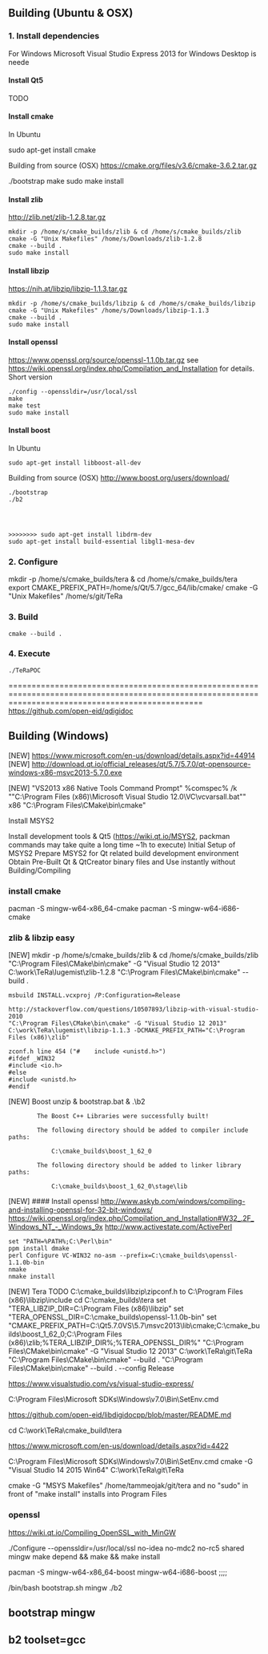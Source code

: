 ## Building (Ubuntu & OSX)

### 1. Install dependencies

For Windows Microsoft Visual Studio Express 2013 for Windows Desktop is neede

#### Install Qt5

TODO

#### Install cmake

In Ubuntu

   sudo apt-get install cmake

Building from source (OSX) https://cmake.org/files/v3.6/cmake-3.6.2.tar.gz

  ./bootstrap
  make
  sudo make install

#### Install zlib

http://zlib.net/zlib-1.2.8.tar.gz

    mkdir -p /home/s/cmake_builds/zlib & cd /home/s/cmake_builds/zlib
    cmake -G "Unix Makefiles" /home/s/Downloads/zlib-1.2.8
    cmake --build .
    sudo make install

#### Install libzip

https://nih.at/libzip/libzip-1.1.3.tar.gz

    mkdir -p /home/s/cmake_builds/libzip & cd /home/s/cmake_builds/libzip
    cmake -G "Unix Makefiles" /home/s/Downloads/libzip-1.1.3
    cmake --build .
    sudo make install

#### Install openssl
https://www.openssl.org/source/openssl-1.1.0b.tar.gz
see https://wiki.openssl.org/index.php/Compilation_and_Installation for details. Short version

    ./config --openssldir=/usr/local/ssl
    make
    make test
    sudo make install

#### Install boost

In Ubuntu

    sudo apt-get install libboost-all-dev

Building from source (OSX) http://www.boost.org/users/download/

    ./bootstrap
    ./b2

    
    
    
    >>>>>>>> sudo apt-get install libdrm-dev
    sudo apt-get install build-essential libgl1-mesa-dev
    
    
    
### 2. Configure

mkdir -p /home/s/cmake_builds/tera & cd /home/s/cmake_builds/tera
export CMAKE_PREFIX_PATH=/home/s/Qt/5.7/gcc_64/lib/cmake/
cmake -G "Unix Makefiles" /home/s/git/TeRa

### 3. Build

    cmake --build .

### 4. Execute

    ./TeRaPOC


======================================================================================================================================================
https://github.com/open-eid/qdigidoc



## Building (Windows)


[NEW] https://www.microsoft.com/en-us/download/details.aspx?id=44914
[NEW] http://download.qt.io/official_releases/qt/5.7/5.7.0/qt-opensource-windows-x86-msvc2013-5.7.0.exe


[NEW] "VS2013 x86 Native Tools Command Prompt"
      %comspec% /k ""C:\Program Files (x86)\Microsoft Visual Studio 12.0\VC\vcvarsall.bat"" x86
      "C:\Program Files\CMake\bin\cmake"


Install MSYS2

Install development tools & Qt5 (https://wiki.qt.io/MSYS2, packman commands may take quite a long time ~1h to execute)
   Initial Setup of MSYS2
   Prepare MSYS2 for Qt related build development environment
   Obtain Pre-Built Qt & QtCreator binary files and Use instantly without Building/Compiling


### install cmake
pacman -S mingw-w64-x86_64-cmake
pacman -S mingw-w64-i686-cmake

### zlib & libzip easy


[NEW]
    mkdir -p /home/s/cmake_builds/zlib & cd /home/s/cmake_builds/zlib
    "C:\Program Files\CMake\bin\cmake" -G "Visual Studio 12 2013" C:\work\TeRa\lugemist\zlib-1.2.8
    "C:\Program Files\CMake\bin\cmake" --build .

    msbuild INSTALL.vcxproj /P:Configuration=Release 

    http://stackoverflow.com/questions/10507893/libzip-with-visual-studio-2010
    "C:\Program Files\CMake\bin\cmake" -G "Visual Studio 12 2013" C:\work\TeRa\lugemist\libzip-1.1.3 -DCMAKE_PREFIX_PATH="C:\Program Files (x86)\zlib"

    zconf.h line 454 ("#    include <unistd.h>")
    #ifdef _WIN32
    #include <io.h>
    #else
    #include <unistd.h>
    #endif

[NEW]
Boost
 unzip & bootstrap.bat & .\b2

   
            The Boost C++ Libraries were successfully built!

            The following directory should be added to compiler include paths:

                C:\cmake_builds\boost_1_62_0

            The following directory should be added to linker library paths:

                C:\cmake_builds\boost_1_62_0\stage\lib

[NEW]
    #### Install openssl
    http://www.askyb.com/windows/compiling-and-installing-openssl-for-32-bit-windows/
    https://wiki.openssl.org/index.php/Compilation_and_Installation#W32_.2F_Windows_NT_-_Windows_9x
        http://www.activestate.com/ActivePerl
    
    
    set "PATH=%PATH%;C:\Perl\bin"
    ppm install dmake
    perl Configure VC-WIN32 no-asm --prefix=C:\cmake_builds\openssl-1.1.0b-bin
    nmake
    nmake install
    
    
[NEW] Tera
  TODO C:\cmake_builds\libzip\zipconf.h to C:\Program Files (x86)\libzip\include
    cd C:\cmake_builds\tera
    set "TERA_LIBZIP_DIR=C:\Program Files (x86)\libzip"
    set "TERA_OPENSSL_DIR=C:\cmake_builds\openssl-1.1.0b-bin"
    set "CMAKE_PREFIX_PATH=C:\Qt5.7.0VS\5.7\msvc2013\lib\cmake;C:\cmake_builds\boost_1_62_0;C:\Program Files (x86)\zlib;%TERA_LIBZIP_DIR%;%TERA_OPENSSL_DIR%"
    "C:\Program Files\CMake\bin\cmake" -G "Visual Studio 12 2013" C:\work\TeRa\git\TeRa
    "C:\Program Files\CMake\bin\cmake" --build .
    "C:\Program Files\CMake\bin\cmake" --build . --config Release






https://www.visualstudio.com/vs/visual-studio-express/

C:\Program Files\Microsoft SDKs\Windows\v7.0\Bin\SetEnv.cmd


https://github.com/open-eid/libdigidocpp/blob/master/README.md


cd C:\work\TeRa\cmake_build\tera


https://www.microsoft.com/en-us/download/details.aspx?id=4422

C:\Program Files\Microsoft SDKs\Windows\v7.0\Bin\SetEnv.cmd
cmake -G "Visual Studio 14 2015 Win64" C:\work\TeRa\git\TeRa


cmake -G "MSYS Makefiles" /home/tammeojak/git/tera
and no "sudo" in front of "make install"
installs into Program Files

### openssl
https://wiki.qt.io/Compiling_OpenSSL_with_MinGW

./Configure --openssldir=/usr/local/ssl no-idea no-mdc2 no-rc5 shared mingw
make depend && make && make install




pacman -S mingw-w64-x86_64-boost mingw-w64-i686-boost   ;;;;

/bin/bash bootstrap.sh mingw
./b2
## bootstrap mingw
## b2 toolset=gcc 




